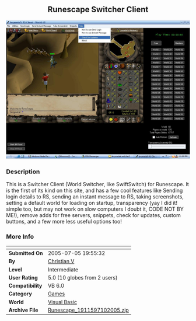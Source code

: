 ﻿<div align="center">

## Runescape Switcher Client

<img src="PIC2005710912408075.JPG">
</div>

### Description

This is a Switcher Client (World Switcher, like SwiftSwitch) for Runescape. It is the first of its kind on this site, and has a few cool features like Sending login details to RS, sending an instant message to RS, taking screenshots, setting a default world for loading on startup, transparency (yay I did it! simple too, but may not work on slow computers I doubt it, CODE NOT BY ME!), remove adds for free servers, snippets, check for updates, custom buttons, and a few more less useful options too!
 
### More Info
 


<span>             |<span>
---                |---
**Submitted On**   |2005-07-05 19:55:32
**By**             |[Christian  V](https://github.com/Planet-Source-Code/PSCIndex/blob/master/ByAuthor/christian-v.md)
**Level**          |Intermediate
**User Rating**    |5.0 (10 globes from 2 users)
**Compatibility**  |VB 6\.0
**Category**       |[Games](https://github.com/Planet-Source-Code/PSCIndex/blob/master/ByCategory/games__1-38.md)
**World**          |[Visual Basic](https://github.com/Planet-Source-Code/PSCIndex/blob/master/ByWorld/visual-basic.md)
**Archive File**   |[Runescape\_1911597102005\.zip](https://github.com/Planet-Source-Code/christian-v-runescape-switcher-client__1-60972/archive/master.zip)








